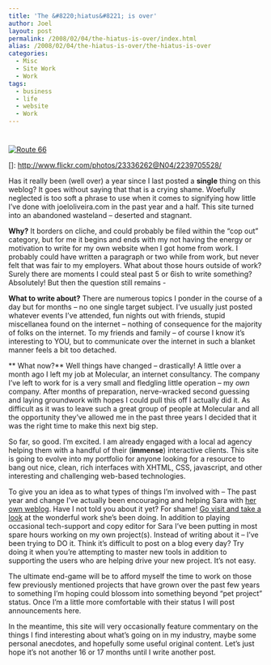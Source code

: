 ```yaml
---
title: 'The &#8220;hiatus&#8221; is over'
author: Joel
layout: post
permalink: /2008/02/04/the-hiatus-is-over/index.html
alias: /2008/02/04/the-hiatus-is-over/the-hiatus-is-over
categories:
  - Misc
  - Site Work
  - Work
tags:
  - business
  - life
  - website
  - Work
---
```

# 

[![Route 66][2]][2]

 []: http://www.flickr.com/photos/23336262@N04/2239705528/

Has it really been (well over) a year since I last posted a **single** thing on this weblog? It goes without saying that that is a crying shame. Woefully neglected is too soft a phrase to use when it comes to signifying how little I’ve done with joeloliveira.com in the past year and a half. This site turned into an abandoned wasteland – deserted and stagnant.

**Why?** It borders on cliche, and could probably be filed within the “cop out” category, but for me it begins and ends with my not having the energy or motivation to write for my own website when I got home from work. I probably could have written a paragraph or two while from work, but never felt that was fair to my employers. What about those hours outside of work? Surely there are moments I could steal past 5 or 6ish to write something? Absolutely! But then the question still remains -

**What to write about?** There are numerous topics I ponder in the course of a day but for months – no one single target subject. I’ve usually just posted whatever events I’ve attended, fun nights out with friends, stupid miscellanea found on the internet – nothing of consequence for the majority of folks on the internet. To my friends and family – of course I know it’s interesting to YOU, but to communicate over the internet in such a blanket manner feels a bit too detached.

** What now?** Well things have changed – drastically! A little over a month ago I left my job at Molecular, an internet consultancy. The company I’ve left to work for is a very small and fledgling little operation – my *own* company. After months of preparation, nerve-wracked second guessing and laying groundwork with hopes I could pull this off I actually did it. As difficult as it was to leave such a great group of people at Molecular and all the opportunity they’ve allowed me in the past three years I decided that it was the right time to make this next big step.

So far, so good. I’m excited. I am already engaged with a local ad agency helping them with a handful of their (**immense**) interactive clients. This site is going to evolve into my portfolio for anyone looking for a resource to bang out nice, clean, rich interfaces with XHTML, CSS, javascript, and other interesting and challenging web-based technologies.

To give you an idea as to what types of things I’m involved with – The past year and change I’ve actually been encouraging and helping Sara with [her own weblog][2]. Have I not told you about it yet? For shame! [Go visit and take a look][2] at the wonderful work she’s been doing. In addition to playing occasional tech-support and copy editor for Sara I’ve been putting in most spare hours working on my own project(s). Instead of writing about it – I’ve been trying to DO it. Think it’s difficult to post on a blog every day? Try doing it when you’re attempting to master new tools in addition to supporting the users who are helping drive your new project. It’s not easy.

 [2]: http://bitbythebeautybug.com

The ultimate end-game will be to afford myself the time to work on those few previously mentioned projects that have grown over the past few years to something I’m hoping could blossom into something beyond “pet project” status. Once I’m a little more comfortable with their status I will post announcements here.

In the meantime, this site will very occasionally feature commentary on the things I find interesting about what’s going on in my industry, maybe some personal anecdotes, and hopefully some useful original content. Let’s just hope it’s not another 16 or 17 months until I write another post.
